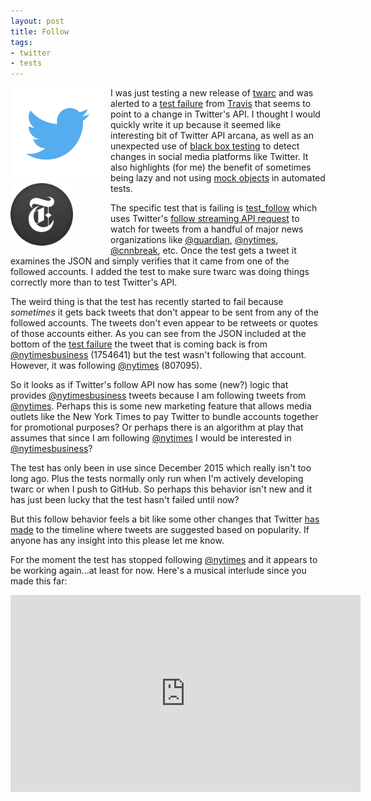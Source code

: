 ```yaml
---
layout: post
title: Follow
tags:
- twitter
- tests
---
```


<div class="text-center" style="float: left; margin-right: 10px;">
<a href="https://twitter.com/twitter"><img width=150 class="img-responsive" src="/images/twitter.png"></a>
<br>
<a href="https://twitter.com/nytimes"><img width=100 class="img-responsive center-block" src="/images/nytimes.png"></a>
</div>

I was just testing a new release of [twarc] and was alerted to a [test failure]
from [Travis] that seems to point to a change in Twitter's API. I thought I
would quickly write it up because it seemed like interesting bit of Twitter API
arcana, as well as an unexpected use of [black box testing] to detect
changes in social media platforms like Twitter. It also highlights (for me) the
benefit of sometimes being lazy and not using [mock objects] in automated tests. 

The specific test that is failing is [test_follow] which uses Twitter's [follow
streaming API request] to watch for tweets from a handful of major news
organizations like [\@guardian], [\@nytimes], [\@cnnbreak], etc. Once the test
gets a tweet it examines the JSON and simply verifies that it came from one of
the followed accounts. I added the test to make sure twarc was doing things 
correctly more than to test Twitter's API.

The weird thing is that the test has recently started to fail because
*sometimes* it gets back tweets that don't appear to be sent from any of the
followed accounts. The tweets don't even appear to be retweets or quotes of
those accounts either. As you can see from the JSON included at the bottom of
the [test failure] the tweet that is coming back is from [\@nytimesbusiness]
(1754641) but the test wasn't following that account. However, it was following
[\@nytimes] (807095).

So it looks as if Twitter's follow API now has some (new?) logic that provides
[\@nytimesbusiness] tweets because I am following tweets from [\@nytimes].
Perhaps this is some new marketing feature that allows media outlets like the
New York Times to pay Twitter to bundle accounts together for promotional 
purposes? Or perhaps there is an algorithm at play that assumes that since I am
following [\@nytimes] I would be interested in [\@nytimesbusiness]?

The test has only been in use since December 2015 which really isn't too long
ago. Plus the tests normally only run when I'm actively developing twarc or when
I push to GitHub. So perhaps this behavior isn't new and it has just been
lucky that the test hasn't failed until now?

But this follow behavior feels a bit like some other changes that Twitter [has
made] to the timeline where tweets are suggested based on popularity. If anyone
has any insight into this please let me know. 

For the moment the test has stopped following [\@nytimes] and it appears to
be working again...at least for now. Here's a musical interlude since
you made this far:

<iframe width="560" height="315" src="https://www.youtube.com/embed/d9n7DMqbwgU"
frameborder="0" allowfullscreen></iframe>

[twarc]: https://github.com/edsu/twarc
[test failure]: https://travis-ci.org/edsu/twarc/jobs/120267919
[Travis]: https://travis-ci.org/
[test_follow]: https://github.com/edsu/twarc/blob/234f42f131ca5c2ffb44d45bb487aee31fbaf60d/test_twarc.py#L101-L139
[follow streaming API request]: https://dev.twitter.com/streaming/overview/request-parameters#follow
[\@nytimesbusiness]: https://twitter.com/nytimesbusiness
[\@guardian]: https://twitter.com/guardian
[\@nytimes]: https://twitter.com/nytimes
[\@cnnbreak]: https://twitter.com/cnnbreak
[mock objects]: https://en.wikipedia.org/wiki/Mock_object
[has made]: https://blog.twitter.com/2016/never-miss-important-tweets-from-people-you-follow
[black box testing]: https://en.wikipedia.org/wiki/Black-box_testing
